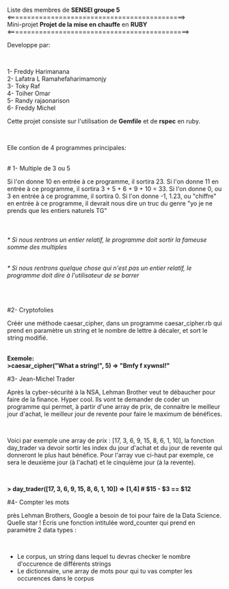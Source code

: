 Liste des membres de <b>SENSEI groupe 5</b><br>
<=============================================><br>
Mini-projet <b>Projet de la mise en chauffe</b> en <b>RUBY</b><br>
<==============================================><br>
<p>Developpe par: </p><br>

1- Freddy Harimanana <br>
2- Lafatra L Ramahefaharimamonjy<br>
3- Toky Raf<br>
4- Toiher Omar<br>
5- Randy rajaonarison<br>
6- Freddy Michel<br>

<p>Cette projet consiste sur l'utilisation de <b>Gemfile</b> et de <b>rspec</b> en ruby.</p><br>
<p>Elle contion de 4 programmes principales:</p><br>
# 1- Multiple de 3 ou 5
<p>Si l'on donne 10 en entrée à ce programme, il sortira 23. Si l'on donne 11 en entrée à ce programme, il sortira 3 + 5 + 6 + 9 + 10 = 33. Si l'on donne 0, ou 3 en entrée à ce programme, il sortira 0. Si l'on donne -1, 1.23, ou "chiffre" en entrée à ce programme, il devrait nous dire un truc du genre "yo je ne prends que les entiers naturels TG"</p><br>
<h6>* Si nous rentrons un entier relatif, le programme doit sortir la fameuse somme des multiples</h6>
<h6>* Si nous rentrons quelque chose qui n'est pas un entier relatif, le programme doit dire à l'utilisateur de se barrer</h6><br>

#2- Cryptofolies

<p>Créér une méthode caesar_cipher, dans un programme caesar_cipher.rb qui prend en paramètre un string et le nombre de lettre à décaler, et sort le string modifié.</p><br>
<b>Exemole: </b><br>
<b> >caesar_cipher("What a string!", 5) => "Bmfy f xywnsl!"</b><br>

#3- Jean-Michel Trader

<p>Après la cyber-sécurité à la NSA, Lehman Brother veut te débaucher pour faire de la finance. Hyper cool. Ils vont te demander de coder un programme qui permet, à partir d'une array de prix, de connaitre le meilleur jour d'achat, le meilleur jour de revente pour faire le maximum de bénéfices.</p><br>

<p>Voici par exemple une array de prix : [17, 3, 6, 9, 15, 8, 6, 1, 10], la fonction day_trader va devoir sortir les index du jour d'achat et du jour de revente qui donneront le plus haut bénéfice. Pour l'array vue ci-haut par exemple, ce sera le deuxième jour (à l'achat) et le cinquième jour (à la revente).</p><br>

<b>> day_trader([17, 3, 6, 9, 15, 8, 6, 1, 10]) => [1,4]  # $15 - $3 == $12</b><br>

#4- Compter les mots
<p>près Lehman Brothers, Google a besoin de toi pour faire de la Data Science. Quelle star ! Écris une fonction intitulée word_counter qui prend en paramètre 2 data types :</p><br>

- Le corpus, un string dans lequel tu devras checker le nombre d'occurence de différents strings <br>	
- Le dictionnaire, une array de mots pour qui tu vas compter les occurences dans le corpus <br>

